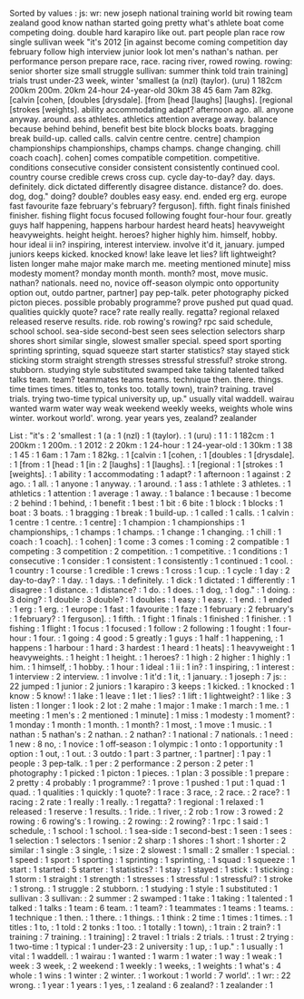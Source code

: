 Sorted by values :
js: wr: new joseph national training world bit rowing team zealand good know nathan started going pretty what's athlete boat come competing doing. double hard karapiro like out. part people plan race row single sullivan week "it's 2012 [in against become coming competition day february follow high interview junior look lot men's nathan's nathan. per performance person prepare race, race. racing river, rowed rowing. rowing: senior shorter size small struggle sullivan: summer think told train training] trials trust under-23 week, winter 'smallest (a (nzl) (taylor). (uru) 1 182cm 200km 200m. 20km 24-hour 24-year-old 30km 38 45 6am 7am 82kg. [calvin [cohen, [doubles [drysdale]. [from [head [laughs] [laughs]. [regional [strokes [weights]. ability accommodating adapt? afternoon ago. all. anyone anyway. around. ass athletes. athletics attention average away. balance because behind behind, benefit best bite block blocks boats. bragging break build-up. called calls. calvin centre centre. centre] champion championships championships, champs champs. change changing. chill coach coach]. cohen] comes compatible competition. competitive. conditions consecutive consider consistent consistently continued cool. country course credible crews cross cup. cycle day-to-day? day. days. definitely. dick dictated differently disagree distance. distance? do. does. dog, dog." doing? double? doubles easy easy. end. ended erg erg. europe fast favourite faze february's february? ferguson]. fifth. fight finals finished finisher. fishing flight focus focused following fought four-hour four. greatly guys half happening, happens harbour hardest heard heats] heavyweight heavyweights. height height. heroes? higher highly him. himself, hobby. hour ideal ii in? inspiring, interest interview. involve it'd it, january. jumped juniors keeps kicked. knocked know! lake leave let lies? lift lightweight? listen longer mahe major make march me. meeting mentioned minute] miss modesty moment? monday month month. month? most, move music. nathan? nationals. need no, novice off-season olympic onto opportunity option out, outdo partner, partner] pay pep-talk. peter photography picked picton pieces. possible probably programme? prove pushed put quad quad. qualities quickly quote? race? rate really really. regatta? regional relaxed released reserve results. ride. rob rowing's rowing? rpc said schedule, school school. sea-side second-best seen sees selection selectors sharp shores short similar single, slowest smaller special. speed sport sporting sprinting sprinting, squad squeeze start starter statistics? stay stayed stick sticking storm straight strength stresses stressful stressful? stroke strong. stubborn. studying style substituted swamped take taking talented talked talks team. team? teammates teams teams. technique then. there. things. time times times. titles to, tonks too. totally town), train? training. travel trials. trying two-time typical university up, up." usually vital waddell. wairau wanted warm water way weak weekend weekly weeks, weights whole wins winter. workout world'. wrong. year years yes, zealand? zealander 

List :
"it's : 2
'smallest : 1
(a : 1
(nzl) : 1
(taylor). : 1
(uru) : 1
1 : 1
182cm : 1
200km : 1
200m. : 1
2012 : 2
20km : 1
24-hour : 1
24-year-old : 1
30km : 1
38 : 1
45 : 1
6am : 1
7am : 1
82kg. : 1
[calvin : 1
[cohen, : 1
[doubles : 1
[drysdale]. : 1
[from : 1
[head : 1
[in : 2
[laughs] : 1
[laughs]. : 1
[regional : 1
[strokes : 1
[weights]. : 1
ability : 1
accommodating : 1
adapt? : 1
afternoon : 1
against : 2
ago. : 1
all. : 1
anyone : 1
anyway. : 1
around. : 1
ass : 1
athlete : 3
athletes. : 1
athletics : 1
attention : 1
average : 1
away. : 1
balance : 1
because : 1
become : 2
behind : 1
behind, : 1
benefit : 1
best : 1
bit : 6
bite : 1
block : 1
blocks : 1
boat : 3
boats. : 1
bragging : 1
break : 1
build-up. : 1
called : 1
calls. : 1
calvin : 1
centre : 1
centre. : 1
centre] : 1
champion : 1
championships : 1
championships, : 1
champs : 1
champs. : 1
change : 1
changing. : 1
chill : 1
coach : 1
coach]. : 1
cohen] : 1
come : 3
comes : 1
coming : 2
compatible : 1
competing : 3
competition : 2
competition. : 1
competitive. : 1
conditions : 1
consecutive : 1
consider : 1
consistent : 1
consistently : 1
continued : 1
cool. : 1
country : 1
course : 1
credible : 1
crews : 1
cross : 1
cup. : 1
cycle : 1
day : 2
day-to-day? : 1
day. : 1
days. : 1
definitely. : 1
dick : 1
dictated : 1
differently : 1
disagree : 1
distance. : 1
distance? : 1
do. : 1
does. : 1
dog, : 1
dog." : 1
doing. : 3
doing? : 1
double : 3
double? : 1
doubles : 1
easy : 1
easy. : 1
end. : 1
ended : 1
erg : 1
erg. : 1
europe : 1
fast : 1
favourite : 1
faze : 1
february : 2
february's : 1
february? : 1
ferguson]. : 1
fifth. : 1
fight : 1
finals : 1
finished : 1
finisher. : 1
fishing : 1
flight : 1
focus : 1
focused : 1
follow : 2
following : 1
fought : 1
four-hour : 1
four. : 1
going : 4
good : 5
greatly : 1
guys : 1
half : 1
happening, : 1
happens : 1
harbour : 1
hard : 3
hardest : 1
heard : 1
heats] : 1
heavyweight : 1
heavyweights. : 1
height : 1
height. : 1
heroes? : 1
high : 2
higher : 1
highly : 1
him. : 1
himself, : 1
hobby. : 1
hour : 1
ideal : 1
ii : 1
in? : 1
inspiring, : 1
interest : 1
interview : 2
interview. : 1
involve : 1
it'd : 1
it, : 1
january. : 1
joseph : 7
js: : 22
jumped : 1
junior : 2
juniors : 1
karapiro : 3
keeps : 1
kicked. : 1
knocked : 1
know : 5
know! : 1
lake : 1
leave : 1
let : 1
lies? : 1
lift : 1
lightweight? : 1
like : 3
listen : 1
longer : 1
look : 2
lot : 2
mahe : 1
major : 1
make : 1
march : 1
me. : 1
meeting : 1
men's : 2
mentioned : 1
minute] : 1
miss : 1
modesty : 1
moment? : 1
monday : 1
month : 1
month. : 1
month? : 1
most, : 1
move : 1
music. : 1
nathan : 5
nathan's : 2
nathan. : 2
nathan? : 1
national : 7
nationals. : 1
need : 1
new : 8
no, : 1
novice : 1
off-season : 1
olympic : 1
onto : 1
opportunity : 1
option : 1
out, : 1
out. : 3
outdo : 1
part : 3
partner, : 1
partner] : 1
pay : 1
people : 3
pep-talk. : 1
per : 2
performance : 2
person : 2
peter : 1
photography : 1
picked : 1
picton : 1
pieces. : 1
plan : 3
possible : 1
prepare : 2
pretty : 4
probably : 1
programme? : 1
prove : 1
pushed : 1
put : 1
quad : 1
quad. : 1
qualities : 1
quickly : 1
quote? : 1
race : 3
race, : 2
race. : 2
race? : 1
racing : 2
rate : 1
really : 1
really. : 1
regatta? : 1
regional : 1
relaxed : 1
released : 1
reserve : 1
results. : 1
ride. : 1
river, : 2
rob : 1
row : 3
rowed : 2
rowing : 6
rowing's : 1
rowing. : 2
rowing: : 2
rowing? : 1
rpc : 1
said : 1
schedule, : 1
school : 1
school. : 1
sea-side : 1
second-best : 1
seen : 1
sees : 1
selection : 1
selectors : 1
senior : 2
sharp : 1
shores : 1
short : 1
shorter : 2
similar : 1
single : 3
single, : 1
size : 2
slowest : 1
small : 2
smaller : 1
special. : 1
speed : 1
sport : 1
sporting : 1
sprinting : 1
sprinting, : 1
squad : 1
squeeze : 1
start : 1
started : 5
starter : 1
statistics? : 1
stay : 1
stayed : 1
stick : 1
sticking : 1
storm : 1
straight : 1
strength : 1
stresses : 1
stressful : 1
stressful? : 1
stroke : 1
strong. : 1
struggle : 2
stubborn. : 1
studying : 1
style : 1
substituted : 1
sullivan : 3
sullivan: : 2
summer : 2
swamped : 1
take : 1
taking : 1
talented : 1
talked : 1
talks : 1
team : 6
team. : 1
team? : 1
teammates : 1
teams : 1
teams. : 1
technique : 1
then. : 1
there. : 1
things. : 1
think : 2
time : 1
times : 1
times. : 1
titles : 1
to, : 1
told : 2
tonks : 1
too. : 1
totally : 1
town), : 1
train : 2
train? : 1
training : 7
training. : 1
training] : 2
travel : 1
trials : 2
trials. : 1
trust : 2
trying : 1
two-time : 1
typical : 1
under-23 : 2
university : 1
up, : 1
up." : 1
usually : 1
vital : 1
waddell. : 1
wairau : 1
wanted : 1
warm : 1
water : 1
way : 1
weak : 1
week : 3
week, : 2
weekend : 1
weekly : 1
weeks, : 1
weights : 1
what's : 4
whole : 1
wins : 1
winter : 2
winter. : 1
workout : 1
world : 7
world'. : 1
wr: : 22
wrong. : 1
year : 1
years : 1
yes, : 1
zealand : 6
zealand? : 1
zealander : 1
